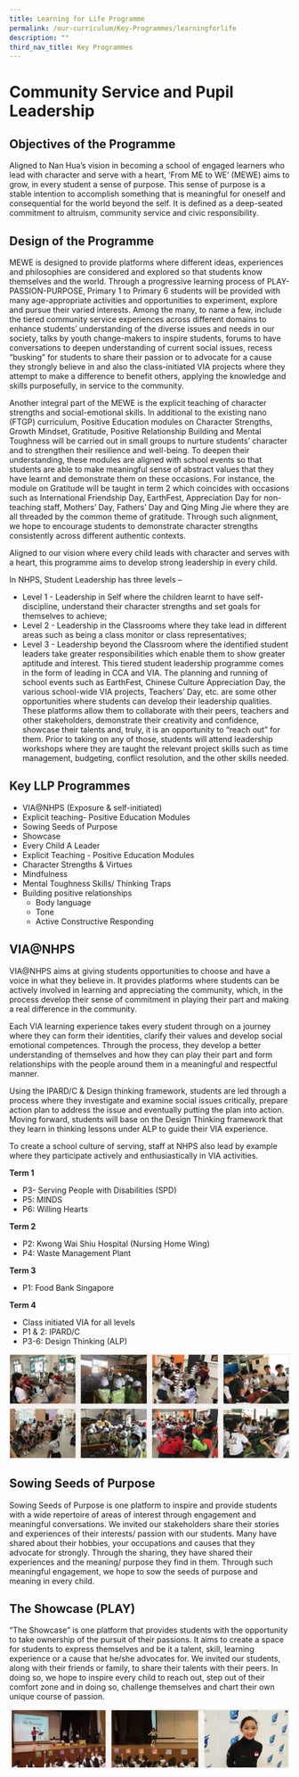 ```yaml
---
title: Learning for Life Programme
permalink: /our-curriculum/Key-Programmes/learningforlife
description: ""
third_nav_title: Key Programmes
---
```

# Community Service and Pupil Leadership

## Objectives of the Programme

Aligned to Nan Hua’s vision in becoming a school of engaged learners who lead with character and serve with a heart, ‘From ME to WE’ (MEWE) aims to grow, in every student a sense of purpose. This sense of purpose is a stable intention to accomplish something that is meaningful for oneself and consequential for the world beyond the self. It is defined as a deep-seated commitment to altruism, community service and civic responsibility.

## Design of the Programme

MEWE is designed to provide platforms where different ideas, experiences and philosophies are considered and explored so that students know themselves and the world. Through a progressive learning process of PLAY-PASSION-PURPOSE, Primary 1 to Primary 6 students will be provided with many age-appropriate activities and opportunities to experiment, explore and pursue their varied interests. Among the many, to name a few, include the tiered community service experiences across different domains to enhance students’ understanding of the diverse issues and needs in our society, talks by youth change-makers to inspire students, forums to have conversations to deepen understanding of current social issues, recess “busking” for students to share their passion or to advocate for a cause they strongly believe in and also the class-initiated VIA projects where they attempt to make a difference to benefit others, applying the knowledge and skills purposefully, in service to the community.

Another integral part of the MEWE is the explicit teaching of character strengths and social-emotional skills. In additional to the existing nano (FTGP) curriculum, Positive Education modules on Character Strengths, Growth Mindset, Gratitude, Positive Relationship Building and Mental Toughness will be carried out in small groups to nurture students’ character and to strengthen their resilience and well-being. To deepen their understanding, these modules are aligned with school events so that students are able to make meaningful sense of abstract values that they have learnt and demonstrate them on these occasions. For instance, the module on Gratitude will be taught in term 2 which coincides with occasions such as International Friendship Day, EarthFest, Appreciation Day for non-teaching staff, Mothers’ Day, Fathers’ Day and Qing Ming Jie where they are all threaded by the common theme of gratitude. Through such alignment, we hope to encourage students to demonstrate character strengths consistently across different authentic contexts.

Aligned to our vision where every child leads with character and serves with a heart, this programme aims to develop strong leadership in every child.

In NHPS, Student Leadership has three levels –

* Level 1 - Leadership in Self where the children learnt to have self-discipline, understand their character strengths and set goals for themselves to achieve;
* Level 2 - Leadership in the Classrooms where they take lead in different areas such as being a class monitor or class representatives;
* Level 3 - Leadership beyond the Classroom where the identified student leaders take greater responsibilities which enable them to show greater aptitude and interest. This tiered student leadership programme comes in the form of leading in CCA and VIA. The planning and running of school events such as EarthFest, Chinese Culture Appreciation Day, the various school-wide VIA projects, Teachers’ Day, etc. are some other opportunities where students can develop their leadership qualities. These platforms allow them to collaborate with their peers, teachers and other stakeholders, demonstrate their creativity and confidence, showcase their talents and, truly, it is an opportunity to “reach out” for them. Prior to taking on any of those, students will attend leadership workshops where they are taught the relevant project skills such as time management, budgeting, conflict resolution, and the other skills needed.


## Key LLP Programmes

* VIA@NHPS (Exposure & self-initiated)
* Explicit teaching- Positive Education Modules
* Sowing Seeds of Purpose
* Showcase
* Every Child A Leader
* Explicit Teaching - Positive Education Modules
* Character Strengths & Virtues
* Mindfulness
* Mental Toughness Skills/ Thinking Traps
* Building positive relationships 
	- Body language
	- Tone
	- Active Constructive Responding

## VIA@NHPS

VIA@NHPS aims at giving students opportunities to choose and have a voice in what they believe in. It provides platforms where students can be actively involved in learning and appreciating the community, which, in the process develop their sense of commitment in playing their part and making a real difference in the community.

Each VIA learning experience takes every student through on a journey where they can form their identities, clarify their values and develop social emotional competences. Through the process, they develop a better understanding of themselves and how they can play their part and form relationships with the people around them in a meaningful and respectful manner.

Using the IPARD/C & Design thinking framework, students are led through a process where they investigate and examine social issues critically, prepare action plan to address the issue and eventually putting the plan into action. Moving forward, students will base on the Design Thinking framework that they learn in thinking lessons under ALP to guide their VIA experience.

To create a school culture of serving, staff at NHPS also lead by example where they participate actively and enthusiastically in VIA activities.

**Term 1**
* P3- Serving People with Disabilities (SPD)
* P5: MINDS
* P6: Willing Hearts

**Term 2**

* P2: Kwong Wai Shiu Hospital (Nursing Home Wing)
* P4: Waste Management Plant

**Term 3**

* P1: Food Bank Singapore

**Term 4**

* Class initiated VIA for all levels
* P1 & 2: IPARD/C
* P3-6: Design Thinking (ALP)

![](/images/Nanhua%20screenshot%203.png)

## Sowing Seeds of Purpose

Sowing Seeds of Purpose is one platform to inspire and provide students with a wide repertoire of areas of interest through engagement and meaningful conversations. We invited our stakeholders share their stories and experiences of their interests/ passion with our students. Many have shared about their hobbies, your occupations and causes that they advocate for strongly. Through the sharing, they have shared their experiences and the meaning/ purpose they find in them. Through such meaningful engagement, we hope to sow the seeds of purpose and meaning in every child.

## The Showcase (PLAY)

“The Showcase” is one platform that provides students with the opportunity to take ownership of the pursuit of their passions. It aims to create a space for students to express themselves and be it a talent, skill, learning experience or a cause that he/she advocates for. We invited our students, along with their friends or family, to share their talents with their peers. In doing so, we hope to inspire every child to reach out, step out of their comfort zone and in doing so, challenge themselves and chart their own unique course of passion.

![](/images/Nanhua%20screenshot%204.png)